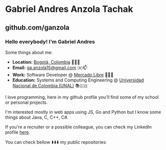# Gabriel Andres Anzola Tachak

## github.com/ganzola

### Hello everybody! I'm Gabriel Andres

Some things about me:

- **Location:** <a href="https://www.google.com/maps/search/bogot%C3%A1/@4.6486259,-74.2478946,11z" target="_blank">Bogotá, Colombia</a> 📍🇨🇴
- **Email:** ga.anzola15@gmail.com ✉️📫
- **Work:** Software Developer @ <a href="https://mercadolibre.com" target="_blank">Mercado Libre</a> 🤝🇦🇷
- **Education:** Systems and Computing Engineering @ <a href="https://unal.edu.co" target="_blank">Universidad Nacional de Colombia (UNAL)</a> 📚🇨🇴
 
I love programming, here in my github profile you'll find some of my school or personal projects.

I'm interested mostly in web apps using JS, Go and Python but I know some things about Java, C, C++, C#.

If you're a recruiter or a possible colleague, you can check my LinkedIn profile [here](https://www.linkedin.com/in/gaanzola/).

You can check bellow ⬇️⬇️⬇️ my public repositories:

